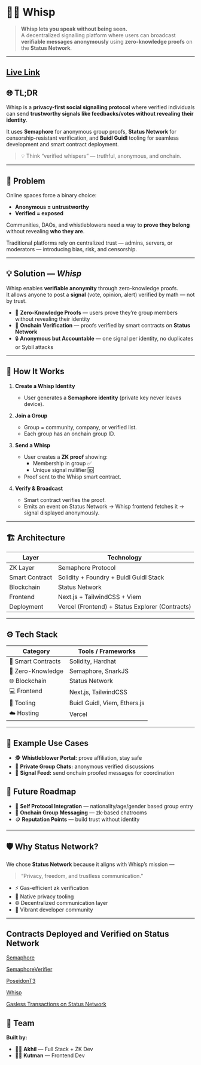 # 🕵️‍♀️ Whisp

> **Whisp lets you speak without being seen.**  
> A decentralized signalling platform where users can broadcast **verifiable messages anonymously** using **zero-knowledge proofs** on the **Status Network**.  

---

## [Live Link](https://whisp-mu.vercel.app/)

## 🌐 TL;DR

Whisp is a **privacy-first social signalling protocol** where verified individuals can send **trustworthy signals like feedbacks/votes without revealing their identity**.  

It uses **Semaphore** for anonymous group proofs, **Status Network** for censorship-resistant verification, and **Buidl Guidl** tooling for seamless development and smart contract deployment.

> 💡 Think “verified whispers” — truthful, anonymous, and onchain.

---

## 🎯 Problem

Online spaces force a binary choice:
- **Anonymous = untrustworthy**  
- **Verified = exposed**

Communities, DAOs, and whistleblowers need a way to **prove they belong** without revealing **who they are**.

Traditional platforms rely on centralized trust — admins, servers, or moderators — introducing bias, risk, and censorship.

---

## 💡 Solution — *Whisp*

Whisp enables **verifiable anonymity** through zero-knowledge proofs.  
It allows anyone to post a **signal** (vote, opinion, alert) verified by math — not by trust.

- 🧠 **Zero-Knowledge Proofs** — users prove they’re group members without revealing their identity  
- 🔗 **Onchain Verification** — proofs verified by smart contracts on **Status Network**  
- 🔒 **Anonymous but Accountable** — one signal per identity, no duplicates or Sybil attacks  

---

## 🧩 How It Works

1. **Create a Whisp Identity**
   - User generates a **Semaphore identity** (private key never leaves device).  

2. **Join a Group**
   - Group = community, company, or verified list.
   - Each group has an onchain group ID.

3. **Send a Whisp**
   - User creates a **ZK proof** showing:
     - Membership in group ✅  
     - Unique signal nullifier 🆔  
   - Proof sent to the Whisp smart contract.

4. **Verify & Broadcast**
   - Smart contract verifies the proof.  
   - Emits an event on Status Network → Whisp frontend fetches it → signal displayed anonymously.

---

## 🏗️ Architecture


| Layer | Technology |
|-------|-------------|
| ZK Layer | Semaphore Protocol |
| Smart Contract | Solidity + Foundry + Buidl Guidl Stack |
| Blockchain | Status Network |
| Frontend | Next.js + TailwindCSS + Viem |
| Deployment | Vercel (Frontend) + Status Explorer (Contracts) |

---

## ⚙️ Tech Stack

| Category | Tools / Frameworks |
|-----------|--------------------|
| 🧱 Smart Contracts | Solidity, Hardhat |
| 🔐 Zero-Knowledge | Semaphore, SnarkJS |
| 🌐 Blockchain | Status Network |
| 💻 Frontend | Next.js, TailwindCSS |
| 🧰 Tooling | Buidl Guidl, Viem, Ethers.js |
| ☁️ Hosting | Vercel |

---

## 🧠 Example Use Cases
 
- 🕵️ **Whistleblower Portal:** prove affiliation, stay safe  
- 💬 **Private Group Chats:** anonymous verified discussions  
- 🔔 **Signal Feed:** send onchain proofed messages for coordination  



## 🔭 Future Roadmap

- 🧩 **Self Protocol Integration** — nationality/age/gender based group entry  
- 💬 **Onchain Group Messaging** — zk-based chatrooms  
- 🪙 **Reputation Points** — build trust without identity  

---

## 🛡️ Why Status Network?

We chose **Status Network** because it aligns with Whisp’s mission —  
> “Privacy, freedom, and trustless communication.”

- ⚡ Gas-efficient zk verification  
- 🔐 Native privacy tooling  
- 🌐 Decentralized communication layer  
- 💬 Vibrant developer community  

---

## Contracts Deployed and Verified on Status Network

[Semaphore](https://sepoliascan.status.network/address/0x9d4454B023096f34B160D6B654540c56A1F81688?tab=contract)

[SemaphoreVerifier](https://sepoliascan.status.network/address/0x7a2088a1bFc9d81c55368AE168C2C02570cB814F?tab=contract)

[PoseidonT3](https://sepoliascan.status.network/address/0x8f86403A4DE0BB5791fa46B8e795C547942fE4Cf?tab=contract)

[Whisp](https://sepoliascan.status.network/address/0x4309Eb90A37cfD0ecE450305B24a2DE68b73f312?tab=contract)

[Gasless Transactions on Status Network](https://sepoliascan.status.network/address/0x4309Eb90A37cfD0ecE450305B24a2DE68b73f312?tab=txs)

## 👥 Team

**Built by:**

- 🧑‍💻 **Akhil** — Full Stack + ZK Dev  
- 🧑‍💻 **Kutman** — Frontend Dev  
